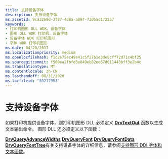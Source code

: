 ```yaml
---
title: 支持设备字体
description: 支持设备字体
ms.assetid: 9ca3269d-3f87-4d8a-a897-7305ac172227
keywords:
- 打印机图形 DLL WDK，设备字体
- 图形 DLL WDK 打印机，设备字体
- 设备字体 WDK 打印机图形
- 字体 WDK 打印机图形
ms.date: 04/20/2017
ms.localizationpriority: medium
ms.openlocfilehash: f1c2e75ec49e41c5f27b1e3de8cff72d71c4bf25
ms.sourcegitcommit: f500ea2fbfd3e849eb82ee67d011443bff3e2b4c
ms.translationtype: MT
ms.contentlocale: zh-CN
ms.lasthandoff: 08/31/2020
ms.locfileid: "89217953"
---
```

# <a name="supporting-device-fonts"></a>支持设备字体





如果打印机提供设备字体，则打印机图形 DLL 必须定义 [**DrvTextOut**](/windows/win32/api/winddi/nf-winddi-drvtextout) 函数以生成文本输出命令。 图形 DLL 还必须定义以下函数：

[**DrvQueryAdvanceWidths**](/windows/win32/api/winddi/nf-winddi-drvqueryadvancewidths) 
[**DrvQueryFont**](/windows/win32/api/winddi/nf-winddi-drvqueryfont) 
[**DrvQueryFontData**](/windows/win32/api/winddi/nf-winddi-drvqueryfontdata) 
[**DrvQueryFontTree**](/windows/win32/api/winddi/nf-winddi-drvqueryfonttree)有关支持设备字体的详细信息，请参阅[支持图形 DDI 字体和文本函数](../display/supporting-graphics-ddi-font-and-text-functions.md)。

 

